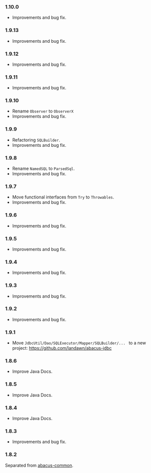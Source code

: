 ### 1.10.0

* Improvements and bug fix.


### 1.9.13

* Improvements and bug fix.


### 1.9.12

* Improvements and bug fix.


### 1.9.11

* Improvements and bug fix.


### 1.9.10

* Rename `Observer` to `ObserverX`
* Improvements and bug fix.


### 1.9.9

* Refactoring `SQLBuilder`.
* Improvements and bug fix.


### 1.9.8

* Rename `NamedSQL` to `ParsedSql`.
* Improvements and bug fix.


### 1.9.7

* Move functional interfaces from `Try` to `Throwables`.
* Improvements and bug fix.


### 1.9.6

* Improvements and bug fix.


### 1.9.5

* Improvements and bug fix.


### 1.9.4

* Improvements and bug fix.


### 1.9.3

* Improvements and bug fix.


### 1.9.2

* Improvements and bug fix.


### 1.9.1

* Move `JdbcUtil/Dao/SQLExecutor/Mapper/SQLBuilder/... ` to a new project: https://github.com/landawn/abacus-jdbc


### 1.8.6

* Improve Java Docs.


### 1.8.5

* Improve Java Docs.


### 1.8.4

* Improve Java Docs.


### 1.8.3

* Improvements and bug fix.


### 1.8.2

Separated from [abacus-common](https://github.com/landawn/abacus-common).